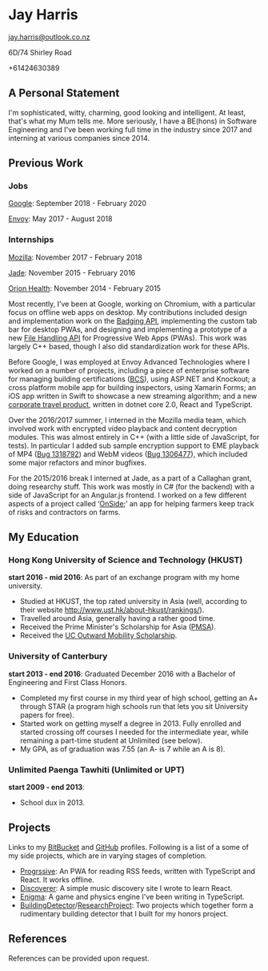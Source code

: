 # Jay Harris
[jay.harris@outlook.co.nz](mailto:jay.harris@outlook.co.nz)

6D/74 Shirley Road

+61424630389

## A Personal Statement
I'm sophisticated, witty, charming, good looking and intelligent. At least, that's what my Mum tells me. More seriously, I have a BE(hons) in Software Engineering and I've been working full time in the industry since 2017 and interning at various companies since 2014.

## Previous Work

### Jobs
[Google](https://google.com/): September 2018 - February 2020

[Envoy](https://www.envoyat.com/): May 2017 - August 2018

### Internships
[Mozilla](https://mozilla.org/): November 2017 - February 2018

[Jade](https://www.jadeworld.com/): November 2015 - February 2016

[Orion Health](https://orionhealth.com): November 2014 - February 2015

Most recently, I’ve been at Google, working on Chromium, with a particular focus on offline web apps on desktop. My contributions included design and implementation work on the [Badging API](https://www.chromestatus.com/feature/6068482055602176), implementing the custom tab bar for desktop PWAs, and designing and implementing a prototype of a new [File Handling API](https://www.chromestatus.com/feature/5721776357113856) for Progressive Web Apps (PWAs). This work was largely C++ based, though I also did standardization work for these APIs.

Before Google, I was employed at Envoy Advanced Technologies where I worked on a number of projects, including a piece of enterprise software for managing building certifications ([BCS](https://www.certification.systems/)), using ASP.NET and Knockout; a cross platform mobile app for building inspectors, using Xamarin Forms; an iOS app written in Swift to showcase a new streaming algorithm; and a new [corporate travel product](https://www.alienta.net), written in dotnet core 2.0, React and TypeScript.

Over the 2016/2017 summer, I interned in the Mozilla media team, which involved work with encrypted video playback and content decryption modules. This was almost entirely in C++ (with a little side of JavaScript, for tests). In particular I added sub sample encryption support to EME playback of MP4 ([Bug 1318792](https://bugzilla.mozilla.org/show_bug.cgi?id=1318792)) and WebM videos ([Bug 1306477](https://bugzilla.mozilla.org/show_bug.cgi?id=1306477)), which included some major refactors and minor bugfixes.

For the 2015/2016 break I interned at Jade, as a part of a Callaghan grant, doing researchy stuff. This work was mostly in C# (for the backend) with a side of JavaScript for an Angular.js frontend. I worked on a few different aspects of a project called ‘[OnSide](https://onside.co.nz/company/blog/onside-and-jade-software-bring-innovation-to-health-and-safety/);’ an app for helping farmers keep track of risks and contractors on farms.

## My Education

### Hong Kong University of Science and Technology (HKUST)
**start 2016 - mid 2016**: As part of an exchange program with my home university.
- Studied at HKUST, the top rated university in Asia (well, according to their website http://www.ust.hk/about-hkust/rankings/).
- Travelled around Asia, generally having a rather good time.
- Received the Prime Minister's Scholarship for Asia ([PMSA](https://enz.govt.nz/support/funding/scholarships/prime-ministers-scholarship-for-asia/)).
- Received the [UC Outward Mobility Scholarship](http://www.canterbury.ac.nz/scholarshipsearch/ScholarshipDetails.aspx?ScholarshipID=6935.1331).

### University of Canterbury
**start 2013 - end 2016**: Graduated December 2016 with a Bachelor of Engineering and First Class Honors.
- Completed my first course in my third year of high school, getting an A+ through STAR (a program high schools run that lets you sit University papers for free).
- Started work on getting myself a degree in 2013. Fully enrolled and started crossing off courses I needed for the intermediate year, while remaining a part-time student at Unlimited (see below).
- My GPA, as of graduation was 7.55 (an A- is 7 while an A is 8).


### Unlimited Paenga Tawhiti (Unlimited or UPT)
**start 2009 - end 2013**: 
- School dux in 2013.

## Projects
Links to my [BitBucket](https://bitbucket.org/fallaciousreasoning/) and [GitHub](https://github.com/fallaciousreasoning/) profiles. Following is a list of a some of my side projects, which are in varying stages of completion.
- [Progrssive](https://github.com/fallaciousreasoning/progrssive): An PWA for reading RSS feeds, written with TypeScript and React. It works offline.
- [Discoverer](https://github.com/fallaciousreasoning/discoverer): A simple music discovery site I wrote to learn React.
- [Enigma](https://bitbucket.org/fallaciousreasoning/enigma/): A game and physics engine I've been writing in TypeScript.
- [BuildingDetector](https://bitbucket.org/fallaciousreasoning/buildingdetector)/[ResearchProject](https://bitbucket.org/fallaciousreasoning/researchproject/overview): Two projects which together form a rudimentary building detector that I built for my honors project.

## References
References can be provided upon request.



